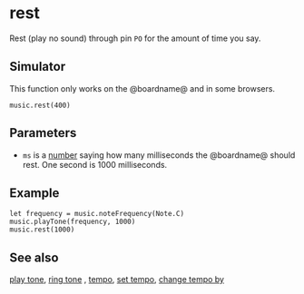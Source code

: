 # rest

Rest (play no sound) through pin `PO` for the amount of time you say.

## Simulator

This function only works on the @boardname@ and in some browsers.

```sig
music.rest(400)
```

## Parameters

* ``ms`` is a [number](/types/number) saying how many
  milliseconds the @boardname@ should rest. One second is 1000
  milliseconds.

## Example

```blocks
let frequency = music.noteFrequency(Note.C)
music.playTone(frequency, 1000)
music.rest(1000)
```

## See also

[play tone](/reference/music/play-tone), [ring tone](/reference/music/ring-tone) , [tempo](/reference/music/tempo), [set tempo](/reference/music/set-tempo), [change tempo by](/reference/music/change-tempo-by)

